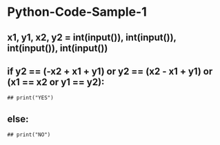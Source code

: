 # Python-Code-Sample-1
## x1, y1, x2, y2 = int(input()), int(input()), int(input()), int(input())
## if y2 == (-x2 + x1 + y1) or y2 == (x2 - x1 + y1) or (x1 == x2 or y1 == y2):
    ## print("YES")
## else:
    ## print("NO")
